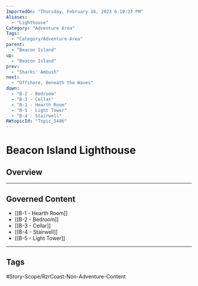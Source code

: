 ```yaml
---
ImportedOn: "Thursday, February 16, 2023 6:10:23 PM"
Aliases:
  - "Lighthouse"
Category: "Adventure Area"
Tags:
  - "Category/Adventure-Area"
parent:
  - "Beacon Island"
up:
  - "Beacon Island"
prev:
  - "Sharks' Ambush"
next:
  - "Offshore, Beneath the Waves"
down:
  - "B-2 - Bedroom"
  - "B-3 - Cellar"
  - "B-1 - Hearth Room"
  - "B-5 - Light Tower"
  - "B-4 - Stairwell"
RWtopicId: "Topic_5486"
---
```

# Beacon Island Lighthouse
## Overview
---
## Governed Content
- [[B-1 - Hearth Room]]
- [[B-2 - Bedroom]]
- [[B-3 - Cellar]]
- [[B-4 - Stairwell]]
- [[B-5 - Light Tower]]


---
## Tags
#Story-Scope/RzrCoast-Non-Adventure-Content

